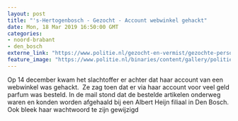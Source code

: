 ```yaml
---
layout: post
title: "'s-Hertogenbosch - Gezocht - Account webwinkel gehackt"
date: Mon, 18 Mar 2019 16:50:00 GMT
categories: 
- noord-brabant 
- den_bosch 
externe_link: "https://www.politie.nl/gezocht-en-vermist/gezochte-personen/2019/maart/09-account-webwinkel-gehacked.html"
feature_image: "https://www.politie.nl/binaries/content/gallery/politie/gezocht/verdachten/2019/maart/09-ob/bb_190318/dader01.jpg"
---
```


Op 14 december kwam het slachtoffer er achter dat haar account van een webwinkel was gehackt.  Ze zag toen dat er via haar account voor veel geld parfum was besteld. In de mail stond dat de bestelde artikelen onderweg waren en konden worden afgehaald bij een Albert Heijn filiaal in Den Bosch. Ook bleek haar wachtwoord te zijn gewijzigd
